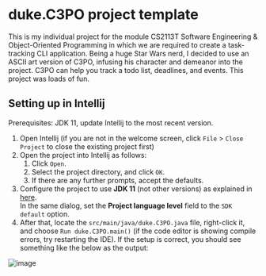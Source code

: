 # duke.C3PO project template

This is my individual project for the module CS2113T Software Engineering & Object-Oriented Programming in which we are required to create a task-tracking CLI application. Being a huge Star Wars nerd, I decided to use an ASCII art version of C3PO, infusing his character and demeanor into the project. C3PO can help you track a todo list, deadlines, and events. This project was loads of fun.  

## Setting up in Intellij

Prerequisites: JDK 11, update Intellij to the most recent version.

1. Open Intellij (if you are not in the welcome screen, click `File` > `Close Project` to close the existing project first)
1. Open the project into Intellij as follows:
   1. Click `Open`.
   1. Select the project directory, and click `OK`.
   1. If there are any further prompts, accept the defaults.
1. Configure the project to use **JDK 11** (not other versions) as explained in [here](https://www.jetbrains.com/help/idea/sdk.html#set-up-jdk).<br>
   In the same dialog, set the **Project language level** field to the `SDK default` option.
3. After that, locate the `src/main/java/duke.C3PO.java` file, right-click it, and choose `Run duke.C3PO.main()` (if the code editor is showing compile errors, try restarting the IDE). If the setup is correct, you should see something like the below as the output:

![image](https://github.com/user-attachments/assets/ea49b9e4-d901-44db-b6b4-b10de4d1121b)

